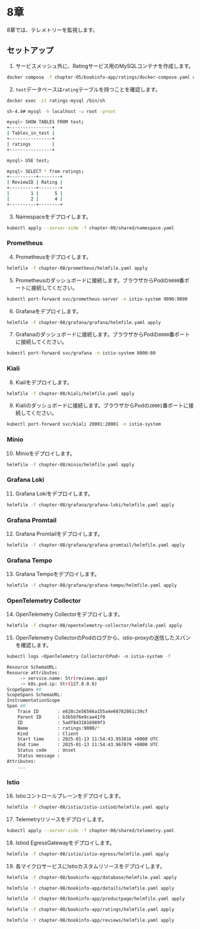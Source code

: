 # 8章

8章では、テレメトリーを監視します。

## セットアップ

1. サービスメッシュ外に、Ratingサービス用のMySQLコンテナを作成します。

```bash
docker compose -f chapter-05/bookinfo-app/ratings/docker-compose.yaml up -d
```

2. `test`データベースは`rating`テーブルを持つことを確認します。

```bash
docker exec -it ratings-mysql /bin/sh

sh-4.4# mysql -h localhost -u root -proot

mysql> SHOW TABLES FROM test;
+----------------+
| Tables_in_test |
+----------------+
| ratings        |
+----------------+

mysql> USE test;

mysql> SELECT * from ratings;
+----------+--------+
| ReviewID | Rating |
+----------+--------+
|        1 |      5 |
|        2 |      4 |
+----------+--------+
```

3. Namespaceをデプロイします。

```bash
kubectl apply --server-side -f chapter-08/shared/namespace.yaml
```

### Prometheus

4. Prometheusをデプロイします。

```bash
helmfile -f chapter-08/prometheus/helmfile.yaml apply
```

5. Prometheusのダッシュボードに接続します。ブラウザからPodの`9090`番ポートに接続してください。

```bash
kubectl port-forward svc/prometheus-server -n istio-system 9090:9090
```

6. Grafanaをデプロイします。

```bash
helmfile -f chapter-08/grafana/grafana/helmfile.yaml apply
```

7. Grafanaのダッシュボードに接続します。ブラウザからPodの`8000`番ポートに接続してください。

```bash
kubectl port-forward svc/grafana -n istio-system 8000:80
```

### Kiali

8. Kialiをデプロイします。

```bash
helmfile -f chapter-08/kiali/helmfile.yaml apply
```

9. Kialiのダッシュボードに接続します。ブラウザからPodの`20001`番ポートに接続してください。

```bash
kubectl port-forward svc/kiali 20001:20001 -n istio-system
```

### Minio

10. Minioをデプロイします。

```bash
helmfile -f chapter-08/minio/helmfile.yaml apply
```

### Grafana Loki

11. Grafana Lokiをデプロイします。

```bash
helmfile -f chapter-08/grafana/grafana-loki/helmfile.yaml apply
```

### Grafana Promtail

12. Grafana Promtailをデプロイします。

```bash
helmfile -f chapter-08/grafana/grafana-promtail/helmfile.yaml apply
```

### Grafana Tempo

13. Grafana Tempoをデプロイします。

```bash
helmfile -f chapter-08/grafana/grafana-tempo/helmfile.yaml apply
```

### OpenTelemetry Collector

14. OpenTelemetry Collectorをデプロイします。

```bash
helmfile -f chapter-08/opentelemetry-collector/helmfile.yaml apply
```

15. OpenTelemetry CollectorのPodのログから、istio-proxyの送信したスパンを確認します。

```bash
kubectl logs <OpenTelemetry CollectorのPod> -n istio-system -f

Resource SchemaURL:
Resource attributes:
     -> service.name: Str(reviews.app)
     -> k8s.pod.ip: Str(127.0.0.6)
ScopeSpans #0
ScopeSpans SchemaURL:
InstrumentationScope
Span #0
    Trace ID       : e628c2e56566a155a4e60782861c39cf
    Parent ID      : b3b5bf6e9caa41f0
    ID             : 5adf8431816989f3
    Name           : ratings:9080/*
    Kind           : Client
    Start time     : 2025-01-13 11:54:43.953816 +0000 UTC
    End time       : 2025-01-13 11:54:43.967079 +0000 UTC
    Status code    : Unset
    Status message :
Attributes:
    ...
```

### Istio

16. Istioコントロールプレーンをデプロイします。

```bash
helmfile -f chapter-08/istio/istio-istiod/helmfile.yaml apply
```

17. Telemetryリソースをデプロイします。

```bash
kubectl apply --server-side -f chapter-08/shared/telemetry.yaml
```

18. Istiod EgressGatewayをデプロイします。

```bash
helmfile -f chapter-08/istio/istio-egress/helmfile.yaml apply
```

19. 各マイクロサービスにIstioカスタムリソースをデプロイします。

```bash
helmfile -f chapter-08/bookinfo-app/database/helmfile.yaml apply

helmfile -f chapter-08/bookinfo-app/details/helmfile.yaml apply

helmfile -f chapter-08/bookinfo-app/productpage/helmfile.yaml apply

helmfile -f chapter-08/bookinfo-app/ratings/helmfile.yaml apply

helmfile -f chapter-08/bookinfo-app/reviews/helmfile.yaml apply
```
